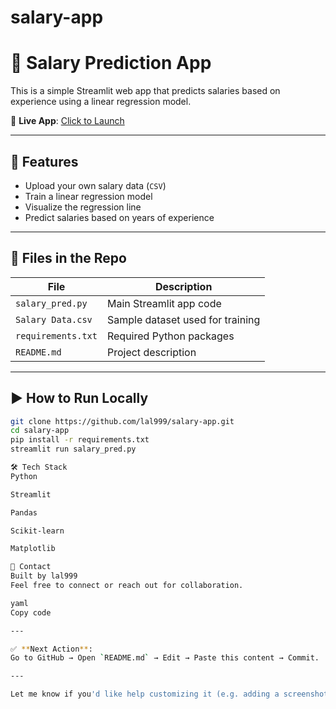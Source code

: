 # salary-app
# 💼 Salary Prediction App

This is a simple Streamlit web app that predicts salaries based on experience using a linear regression model.

🔗 **Live App**: [Click to Launch](https://salary-app-jrl7zpwz8h73kcjdt7ed9d.streamlit.app)

---

## 🚀 Features

- Upload your own salary data (`CSV`)
- Train a linear regression model
- Visualize the regression line
- Predict salaries based on years of experience

---

## 📂 Files in the Repo

| File | Description |
|------|-------------|
| `salary_pred.py` | Main Streamlit app code |
| `Salary Data.csv` | Sample dataset used for training |
| `requirements.txt` | Required Python packages |
| `README.md` | Project description |

---

## ▶️ How to Run Locally

```bash
git clone https://github.com/lal999/salary-app.git
cd salary-app
pip install -r requirements.txt
streamlit run salary_pred.py

🛠️ Tech Stack
Python

Streamlit

Pandas

Scikit-learn

Matplotlib

📧 Contact
Built by lal999
Feel free to connect or reach out for collaboration.

yaml
Copy code

---

✅ **Next Action**:  
Go to GitHub → Open `README.md` → Edit → Paste this content → Commit.

---

Let me know if you'd like help customizing it (e.g. adding a screenshot 